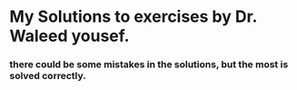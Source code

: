 # My Solutions to exercises by Dr. Waleed yousef.
### there could be some mistakes in the solutions, but the most is solved correctly.
